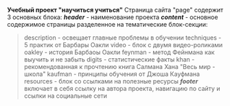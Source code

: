 **Учебный проект "научиться учиться"**
Страница сайта "page" содержит 3 основных блока:
***header*** - наименование проекта
***content*** - основное содержимое страницы разделенное на тематические блок-секции:
> description - освещает главные проблемы в обучении
> techniques - 5 практик от Барбары Оакли
> video - блок с двумя видео-роликами 
> oakley -  история Барбаоы Оакли
> feynman - метод Фейнмана как выучить и не забыть
> digits - статистические факты
> khan - рекомендованная к прочтению книга Салмана Хана "Весь мир - школа"
> kaufman - принципы обучения от Джоша Кауфмана
> resources - блок со ссылками на полезные ресурсы
***footer***
включает в себя ссылку на автора проекта, навигацию по сайту и ссылки на социальные сети
